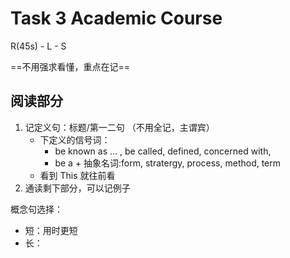 # Task 3 Academic Course

R(45s) - L - S

==不用强求看懂，重点在记==

## 阅读部分

1. 记定义句：标题/第一二句 （不用全记，主谓宾）
	- 下定义的信号词：
		- be known as ... , be called, defined, concerned with, 
		- be a + 抽象名词:form, stratergy, process, method, term
	- 看到 This 就往前看
2. 通读剩下部分，可以记例子


概念句选择：
- 短：用时更短
- 长：